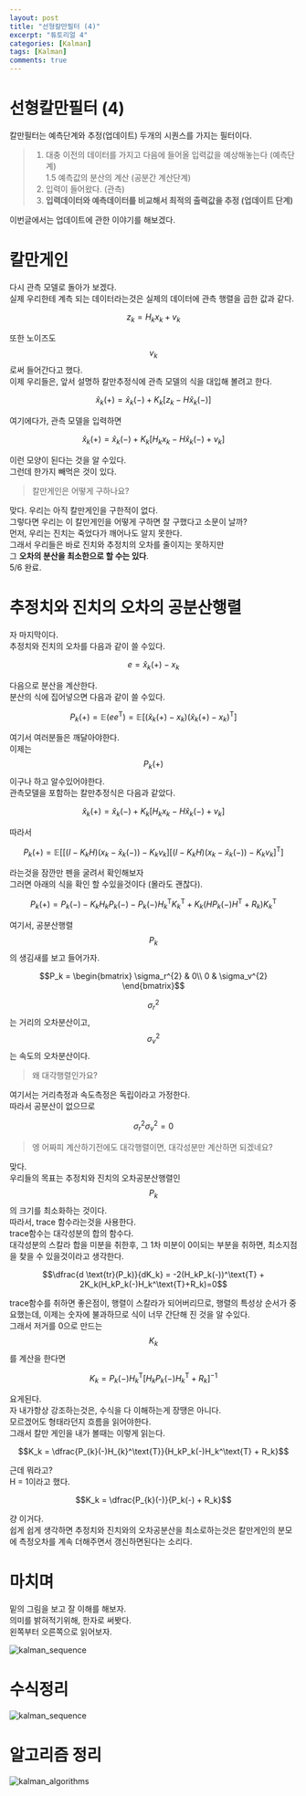 ```yaml
---
layout: post
title: "선형칼만필터 (4)"  
excerpt: "튜토리얼 4"  
categories: [Kalman]
tags: [Kalman]
comments: true
---
```

# 선형칼만필터 (4)
칼만필터는 예측단계와 추정(업데이트) 두개의 시퀀스를 가지는 필터이다.   

>1. 대충 이전의 데이터를 가지고 다음에 들어올 입력값을 예상해놓는다 (예측단계)   
> 1.5 예측값의 분산의 계산 (공분간 계산단계)
>2. 입력이 들어왔다. (관측)
>3. **입력데이터와 예측데이터를 비교해서 최적의 출력값을 추정 (업데이트 단계)**


이번글에서는 업데이트에 관한 이야기를 해보겠다.  

# 칼만게인

다시 관측 모델로 돌아가 보겠다.  
실제 우리한테 계측 되는 데이터라는것은 실제의 데이터에 관측 행렬을 곱한 값과 같다.  

$$z_k = H_k x_k + v_k$$

또한 노이즈도 $$v_k$$로써 들어간다고 했다.  
이제 우리들은, 앞서 설명하 칼만추정식에 관측 모델의 식을 대입해 볼려고 한다.  

$$\hat{x}_k(+) = \hat{x}_k(-) + K_k[z_k - H\hat{x}_k(-)]$$

여기에다가, 관측 모델을 입력하면  

$$\hat{x}_k(+) = \hat{x}_k(-) + K_k[H_kx_k - H\hat{x}_k(-) + v_k]$$

이런 모양이 된다는 것을 알 수있다.  
그런데 한가지 빼먹은 것이 있다.  

>칼만게인은 어떻게 구하나요? 

맞다. 우리는 아직 칼만게인을 구한적이 없다.  
그렇다면 우리는 이 칼만게인을 어떻게 구하면 잘 구했다고 소문이 날까?  
먼저, 우리는 진치는 죽었다가 깨어나도 알지 못한다.  
그래서 우리들은 바로 진치와 추정치의 오차를 줄이지는 못하지만  
그 **오차의 분산을 최소한으로 할 수는 있다**.  
5/6 완료. 

# 추정치와 진치의 오차의 공분산행렬

자 마지막이다.  
추정치와 진치의 오차를 다음과 같이 쓸 수있다.  

$$e=\hat{x}_k(+) - x_k$$

다음으로 분산을 계산한다.  
분산의 식에 집어넣으면 다음과 같이 쓸 수있다.  

$$P_k(+)  = \mathbb{E}(ee^\text{T}) = \mathbb{E}[(\hat{x}_k(+)-x_k)(\hat{x}_k(+)-x_k)^\text{T}] $$

여기서 여러분들은 깨달아야한다.  
이제는 $$P_k(+)$$ 이구나 하고 알수있어야한다.  
관측모델을 포함하는 칼만추정식은 다음과 같았다.  

$$\hat{x}_k(+) = \hat{x}_k(-) + K_k[H_kx_k - H\hat{x}_k(-) + v_k]$$

따라서   

$$P_k(+) = \mathbb{E}\big[[(I-K_kH)(x_k-\hat{x}_k(-))-K_kv_k][(I-K_kH)(x_k-\hat{x}_k(-))-K_kv_k]^\text{T}\big]$$

라는것을 잠깐만 펜을 굴려서 확인해보자  
그러면 아래의 식을 확인 할 수있을것이다 (몰라도 괜찮다).   

$$P_k(+) = P_k(-) - K_kH_kP_k(-) - P_k(-)H_k^\text{T}K_k^\text{T} + K_k(HP_k(-)H^\text{T} + R_k)K_k^\text{T}$$

여기서, 공분산행렬 $$P_k$$ 의 생김새를 보고 들어가자.  

$$P_k = 
\begin{bmatrix}
\sigma_r^{2} & 0\\
0 & \sigma_v^{2}
\end{bmatrix}$$

$$\sigma_r^{2}$$ 는 거리의 오차분산이고, $$\sigma_v^{2}$$ 는 속도의 오차분산이다.  

> 왜 대각행렬인가요?

여기서는 거리측정과 속도측정은 독립이라고 가정한다.  
따라서 공분산이 없으므로

 $$\sigma_r^{2}\sigma_v^{2} =0 $$  

> 엥 어짜피 계산하기전에도 대각행렬이면, 대각성분만 계산하면 되겠네요? 

맞다.  
우리들의 목표는 추정치와 진치의 오차공분산행렬인 $$P_k$$ 의 크기를 최소화하는 것이다.  
따라서, trace 함수라는것을 사용한다.  
trace함수는 대각성분의 합의 함수다.  
대각성분의 스칼라 합을 미분을 취한후, 그 1차 미분이 0이되는 부분을 취하면, 
최소지점을 찾을 수 있을것이라고 생각한다.  

$$\dfrac{d \text{tr}(P_k)}{dK_k} = -2(H_kP_k(-))^\text{T} + 2K_k(H_kP_k(-)H_k^\text{T}+R_k)=0$$

trace함수를 취하면 좋은점이, 행렬이 스칼라가 되어버리므로, 행렬의 특성상 순서가 중요했는데, 이제는 숫자에 불과하므로 식이 너무 간단해 진 것을 알 수있다.  
그래서 저거를 0으로 만드는 $$K_k$$ 를 계산을 한다면  

$$K_k = P_{k}(-)H_{k}^\text{T}[H_kP_k(-)H_k^\text{T} + R_k]^{-1}$$

요게된다.  
자 내가항상 강조하는것은, 수식을 다 이해하는게 장땡은 아니다.  
모르겠어도 형태라던지 흐름을 읽어야한다.  
그래서 칼만 게인을 내가 볼때는 이렇게 읽는다.  


$$K_k = \dfrac{P_{k}(-)H_{k}^\text{T}}{H_kP_k(-)H_k^\text{T} + R_k}$$

근데 뭐라고?  
H = 1이라고 했다.  

$$K_k = \dfrac{P_{k}(-)}{P_k(-) + R_k}$$

걍 이거다.  
쉽게 쉽게 생각하면 추정치와 진치와의 오차공분산을 최소로하는것은 칼만게인의 분모에 측정오차를 계속 더해주면서 갱신하면된다는 소리다.  

# 마치며

밑의 그림을 보고 잘 이해를 해보자.  
의미를 밝혀적기위해, 한자로 써봣다.  
왼쪽부터 오른쪽으로 읽어보자.    

![kalman_sequence](https://github.com/Kim-3957/Kim-3957.github.io/blob/master/_posts/img/kalman_sequence.jpg?raw=true)

# 수식정리

![kalman_sequence](https://github.com/Kim-3957/Kim-3957.github.io/blob/master/_posts/img/kalman_equations.jpg?raw=true)

# 알고리즘 정리

![kalman_algorithms](https://github.com/Kim-3957/Kim-3957.github.io/blob/master/_posts/img/algorithm.jpg?raw=true)
